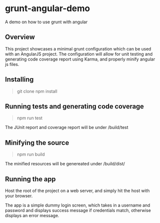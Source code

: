 # grunt-angular-demo
A demo on how to use grunt with angular

## Overview

This project showcases a minimal grunt configuration which can be used with an AngularJS project. The configuration will allow for unit testing and generating code coverage report using Karma, and properly minify angular js files.

## Installing

> git clone
> npm install

## Running tests and generating code coverage

> npm run test

The JUnit report and coverage report will be under /build/test

## Minifying the source

> npm run build

The minified resources will be genereated under /build/dist/

## Running the app

Host the root of the project on a web server, and simply hit the host with your browser.

The app is a simple dummy login screen, which takes in a username and password and displays success message if credentials match, otherwise displays an error message.
